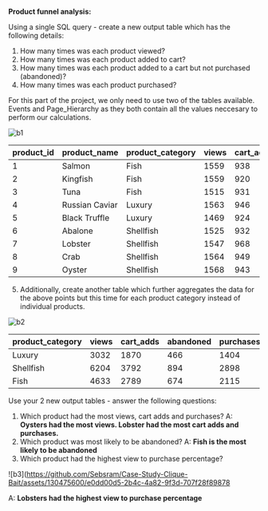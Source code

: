 **Product funnel analysis:**

Using a single SQL query - create a new output table which has the following details:

1. How many times was each product viewed?
2. How many times was each product added to cart?
3. How many times was each product added to a cart but not purchased (abandoned)?
4. How many times was each product purchased?


For this part of the project, we only need to use two of the tables available. Events and Page_Hierarchy  as they both contain all the values neccesary to perform our calculations.

![b1](https://github.com/Sebsram/Case-Study-Clique-Bait/assets/130475600/edd1ab61-3686-4c74-873f-b753984121df)

| product_id | product_name   | product_category | views | cart_adds | abandoned | purchases |
| ---------- | -------------- | ---------------- | ----- | --------- | --------- | --------- |
| 1          | Salmon         | Fish             | 1559  | 938       | 227       | 711       |
| 2          | Kingfish       | Fish             | 1559  | 920       | 213       | 707       |
| 3          | Tuna           | Fish             | 1515  | 931       | 234       | 697       |
| 4          | Russian Caviar | Luxury           | 1563  | 946       | 249       | 697       |
| 5          | Black Truffle  | Luxury           | 1469  | 924       | 217       | 707       |
| 6          | Abalone        | Shellfish        | 1525  | 932       | 233       | 699       |
| 7          | Lobster        | Shellfish        | 1547  | 968       | 214       | 754       |
| 8          | Crab           | Shellfish        | 1564  | 949       | 230       | 719       |
| 9          | Oyster         | Shellfish        | 1568  | 943       | 217       | 726       |

5. Additionally, create another table which further aggregates the data for the above points but this time for each product category instead of individual products.

![b2](https://github.com/Sebsram/Case-Study-Clique-Bait/assets/130475600/80bc5d85-be4a-4200-9013-f9672d478f1b)

| product_category | views | cart_adds | abandoned | purchases |
| ---------------- | ----- | --------- | --------- | --------- |
| Luxury           | 3032  | 1870      | 466       | 1404      |
| Shellfish        | 6204  | 3792      | 894       | 2898      |
| Fish             | 4633  | 2789      | 674       | 2115      |

Use your 2 new output tables - answer the following questions:

1. Which product had the most views, cart adds and purchases? 
A: **Oysters had the most views. Lobster had the most cart adds and purchases.**
2. Which product was most likely to be abandoned?
A: **Fish is the most likely to be abandoned**
3. Which product had the highest view to purchase percentage?

![b3](https://github.com/Sebsram/Case-Study-Clique-Bait/assets/130475600/e0dd00d5-2b4c-4a82-9f3d-707f28f89878

A: **Lobsters had the highest view to purchase percentage**

